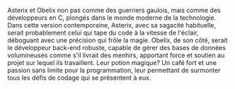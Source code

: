 Asterix et Obelix non pas comme des guerriers gaulois, mais comme des développeurs en C, plongés dans le monde moderne de la technologie. 
Dans cette version contemporaine, Asterix, avec sa sagacité habituelle, serait probablement celui qui tape du code à la vitesse de l'éclair, déboguant avec une précision qui frôle la magie. 
Obelix, de son côté, serait le développeur back-end robuste, capable de gérer des bases de données volumineuses comme s'il livrait des menhirs, apportant force et soutien au projet sur lequel ils travaillent. 
Leur potion magique? Un café fort et une passion sans limite pour la programmation, leur permettant de surmonter tous les défis de codage qui se présentent à eux.
